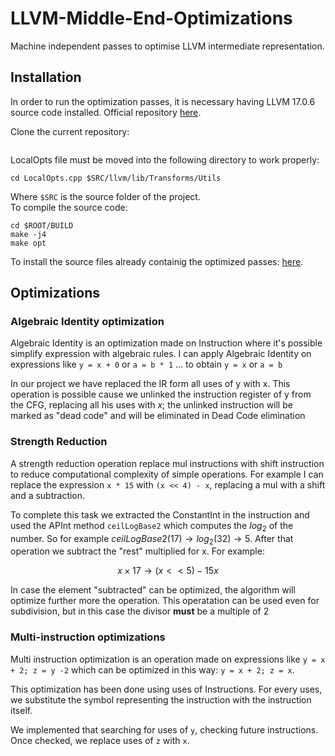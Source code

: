 # LLVM-Middle-End-Optimizations
Machine independent passes to optimise LLVM intermediate representation.  

## Installation
In order to run the optimization passes, it is necessary having LLVM 17.0.6 source code installed.
Official repository [here](https://github.com/llvm/llvm-project).  

Clone the current repository:
```
```

LocalOpts file must be moved into the following directory to work properly:  
```
cd LocalOpts.cpp $SRC/llvm/lib/Transforms/Utils
```
Where `$SRC` is the source folder of the project.  
To compile the source code:
```
cd $ROOT/BUILD
make -j4
make opt
```

To install the source files already containig the optimized passes: [here](https://github.com/Glixes/LLVM_middle_end).

## Optimizations

### Algebraic Identity optimization 
Algebraic Identity is an optimization made on Instruction where it's possible simplify expression with algebraic rules. I can apply Algebraic Identity on expressions like `y = x + 0` or `a = b * 1` ... to obtain `y = x` or `a = b`

In our project we have replaced the IR form all uses of y with x. This operation is possible cause we unlinked the instruction register of y from the CFG, replacing all his uses with *x*; the unlinked instruction will be marked as "dead code" and will be eliminated in Dead Code elimination

### Strength Reduction

A strength reduction operation replace mul instructions with shift instruction to reduce computational complexity of simple operations. For example I can replace the expression `x * 15` with `(x << 4) - x`, replacing a mul with a shift and a subtraction.  

To complete this task we extracted the ConstantInt in the instruction and used the APInt method `ceilLogBase2` which computes the $log_2$ of the number. So for example $ceilLogBase2(17) \rightarrow log_2(32) \rightarrow 5$. After that operation we subtract the "rest" multiplied for x. For example: 

$$x \times 17 \rightarrow (x << 5) - 15x$$

In case the element "subtracted" can be optimized, the algorithm will optimize further more the operation. This operatation can be used even for subdivision, but in this case the divisor **must** be a multiple of 2

### Multi-instruction optimizations

Multi instruction optimization is an operation made on expressions like `y = x + 2; z = y -2` which can be optimized in this way: `y = x + 2; z = x`. 

This optimization has been done using uses of Instructions. For every uses, we substitute the symbol representing the instruction with the instruction itself. 

We implemented that searching for uses of `y`, checking future instructions. Once checked, we replace uses of `z` with `x`.
